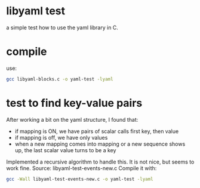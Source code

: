 # libyaml test
a simple test how to use the yaml library in C.

# compile
use:
```bash
gcc libyaml-blocks.c -o yaml-test -lyaml
```

# test to find key-value pairs
After working a bit on the yaml structure, I found that:
* if mapping is ON, we have pairs of scalar calls first key, then value
* if mapping is off, we have only values
* when a new mapping comes into mapping or a new sequence shows up,
  the last scalar value turns to be a key

Implemented a recursive algorithm to handle this. It is not nice, but
seems to work fine.
Source: libyaml-test-events-new.c
Compile it with:
```bash
gcc -Wall libyaml-test-events-new.c -o yaml-test -lyaml
```
